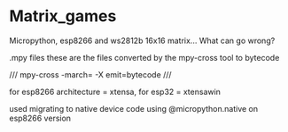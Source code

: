 # Matrix_games
Micropython, esp8266 and ws2812b 16x16 matrix... What can go wrong?


.mpy files these are the files converted by the mpy-cross tool to bytecode 

/// mpy-cross -march=<architecture> -X emit=bytecode <file> /// 
  
for esp8266 architecture = xtensa, for esp32 = xtensawin 
  
used migrating to native device code using @micropython.native on esp8266 version 
  
